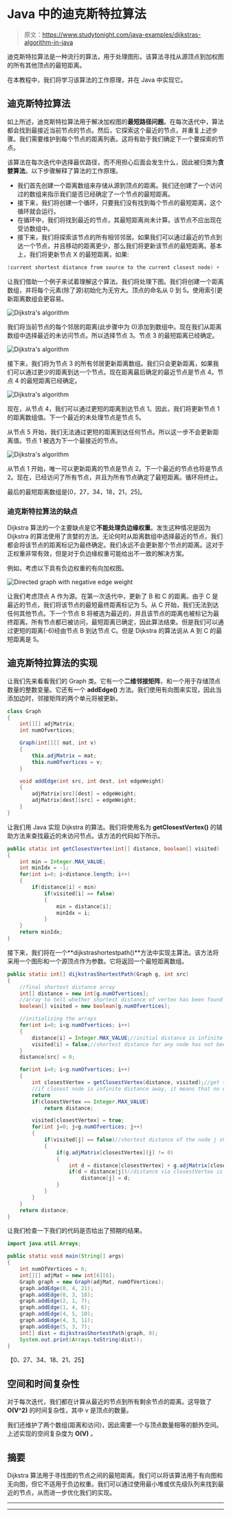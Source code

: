# Java 中的迪克斯特拉算法

> 原文：<https://www.studytonight.com/java-examples/dijkstras-algorithm-in-java>

迪克斯特拉算法是一种流行的算法，用于处理图形。该算法寻找从源顶点到加权图的所有其他顶点的最短距离。

在本教程中，我们将学习该算法的工作原理，并在 Java 中实现它。

## 迪克斯特拉算法

如上所述，迪克斯特拉算法用于解决加权图的**最短路径问题**。在每次迭代中，算法都会找到最接近当前节点的节点。然后，它探索这个最近的节点，并重复上述步骤。我们需要维护到每个节点的距离列表。这将有助于我们确定下一个要探索的节点。

该算法在每次迭代中选择最优路径，而不用担心后面会发生什么，因此被归类为**贪婪算法**。以下步骤解释了算法的工作原理。

*   我们首先创建一个距离数组来存储从源到顶点的距离。我们还创建了一个访问过的数组来指示我们是否已经确定了一个节点的最短距离。
*   接下来，我们将创建一个循环，只要我们没有找到每个节点的最短距离，这个循环就会运行。
*   在循环中，我们将找到最近的节点，其最短距离尚未计算。该节点不应出现在受访数组中。
*   接下来，我们将探索该节点的所有相邻邻居。如果我们可以通过最近的节点到达一个节点，并且移动的距离更少，那么我们将更新该节点的最短距离。基本上，我们将更新节点 X 的最短距离，如果:

```java
(current shortest distance from source to the current closest node) + (distance from the current closest node to node X) < (current shortest distance from source to node X)
```

让我们借助一个例子来试着理解这个算法。我们将处理下图。我们将创建一个距离数组，并将每个元素(除了源)初始化为无穷大。顶点的命名从 0 到 5。使用索引更新距离数组会更容易。

![Dijkstra's algorithm](img/8a96906c154eeae5f3ef5bbc8dd7d044.png)

我们将当前节点的每个邻居的距离(此步骤中为 0)添加到数组中。现在我们从距离数组中选择最近的未访问节点。所以选择节点 3。节点 3 的最短距离已经确定。

![Dijkstra's algorithm](img/ba3ebcc3d93112a8135850d52778e7ff.png)

接下来，我们将为节点 3 的所有邻居更新距离数组。我们只会更新距离，如果我们可以通过更少的距离到达一个节点。现在距离最后确定的最近节点是节点 4。节点 4 的最短距离已经确定。

![Dijkstra's algorithm](img/6f842b3cea4eea95c4cd979bf95b7276.png)

现在，从节点 4，我们可以通过更短的距离到达节点 1。因此，我们将更新节点 1 的距离数组值。下一个最近的未处理节点是节点 5。

从节点 5 开始，我们无法通过更短的距离到达任何节点。所以这一步不会更新距离值。节点 1 被选为下一个最接近的节点。

![Dijkstra's algorithm](img/ca30b0dc0ab682dd53eaecf0248c331d.png)

从节点 1 开始，唯一可以更新距离的节点是节点 2。下一个最近的节点也将是节点 2。现在，已经访问了所有节点，并且为所有节点确定了最短距离。循环将终止。

最后的最短距离数组是[0，27，34，18，21，25]。

### 迪克斯特拉算法的缺点

Dijkstra 算法的一个主要缺点是它**不能处理负边缘权重**。发生这种情况是因为 Dijkstra 的算法使用了贪婪的方法。无论何时从距离数组中选择最近的节点，我们都会将该节点的距离标记为最终确定。我们永远不会更新那个节点的距离。这对于正权重非常有效，但是对于负边缘权重可能给出不一致的解决方案。

例如，考虑以下具有负边权重的有向加权图。

![Directed graph with negative edge weight](img/cfd77726fccd288efdcc0f015fe88957.png)

让我们考虑顶点 A 作为源。在第一次迭代中，更新了 B 和 C 的距离。由于 C 是最近的节点，我们将该节点的最短最终距离标记为 5。从 C 开始，我们无法到达任何其他节点。下一个节点 B 将被选为最近的，并且该节点的距离也被标记为最终距离。所有节点都已被访问，最短距离已确定，因此算法结束。但是我们可以通过更短的距离(-6)经由节点 B 到达节点 C。但是 Dijkstra 的算法说从 A 到 C 的最短距离是 5。

## 迪克斯特拉算法的实现

让我们先来看看我们的 Graph 类。它有一个**二维邻接矩阵**，和一个用于存储顶点数量的整数变量。它还有一个 **addEdge()** 方法。我们使用有向图来实现，因此当添加边时，邻接矩阵的两个单元将被更新。

```java
class Graph
{
	int[][] adjMatrix;
	int numOfvertices;

	Graph(int[][] mat, int v)
	{
		this.adjMatrix = mat;
		this.numOfvertices = v;
	}

	void addEdge(int src, int dest, int edgeWeight)
	{
		adjMatrix[src][dest] = edgeWeight;
		adjMatrix[dest][src] = edgeWeight;
	}
}
```

让我们用 Java 实现 Dijkstra 的算法。我们将使用名为 **getClosestVertex()** 的辅助方法来查找最近的未访问节点。该方法的代码如下所示。

```java
public static int getClosestVertex(int[] distance, boolean[] visited)
{
	int min = Integer.MAX_VALUE;
	int minIdx = -1;
	for(int i=0; i<distance.length; i++)
	{
		if(distance[i] < min)
			if(visited[i] == false)
			{
				min = distance[i];
				minIdx = i;
			}
	}
	return minIdx;
}
```

接下来，我们将在一个**dijkstrashortestpath()**方法中实现主算法。该方法将采用一个图形和一个源顶点作为参数。它将返回一个最短距离数组。

```java
public static int[] dijkstrasShortestPath(Graph g, int src)
{
	//final shortest distance array
	int[] distance = new int[g.numOfvertices];
	//array to tell whether shortest distance of vertex has been found
	boolean[] visited = new boolean[g.numOfvertices];

	//initializing the arrays
	for(int i=0; i<g.numOfvertices; i++)
	{
		distance[i] = Integer.MAX_VALUE;//initial distance is infinite
		visited[i] = false;//shortest distance for any node has not been found yet
	}
	distance[src] = 0;

	for(int i=0; i<g.numOfvertices; i++)
	{
		int closestVertex = getClosestVertex(distance, visited);//get the closest node
		//if closest node is infinite distance away, it means that no other node can be reached. So 
        return
		if(closestVertex == Integer.MAX_VALUE)
			return distance;

		visited[closestVertex] = true;
		for(int j=0; j<g.numOfvertices; j++)
		{
			if(visited[j] == false)//shortest distance of the node j should not have been finalized
			{
				if(g.adjMatrix[closestVertex][j] != 0)
				{
					int d = distance[closestVertex] + g.adjMatrix[closestVertex][j];
					if(d < distance[j])//distance via closestVertex is less than the initial distance
						distance[j] = d;
				}
			}		
		}
	}
	return distance;
}
```

让我们检查一下我们的代码是否给出了预期的结果。

```java
import java.util.Arrays;

public static void main(String[] args)
{
	int numOfVertices = 6;
	int[][] adjMat = new int[6][6];
	Graph graph = new Graph(adjMat, numOfVertices);
	graph.addEdge(0, 4, 21);
    graph.addEdge(0, 3, 18);
    graph.addEdge(2, 1, 7);
    graph.addEdge(1, 4, 6);
    graph.addEdge(4, 5, 10);
    graph.addEdge(4, 3, 11);
    graph.addEdge(5, 3, 7);
    int[] dist = dijkstrasShortestPath(graph, 0);
	System.out.print(Arrays.toString(dist));
}
```

【0、27、34、18、21、25】

## 空间和时间复杂性

对于每次迭代，我们都在计算从最近的节点到所有剩余节点的距离。这导致了 **O(V^2)** 的时间复杂性，其中 v 是顶点的数量。

我们还维护了两个数组(距离和访问)，因此需要一个与顶点数量相等的额外空间。上述实现的空间复杂度为 **O(V)** 。

## 摘要

Dijkstra 算法用于寻找图的节点之间的最短距离。我们可以将该算法用于有向图和无向图，但它不适用于负边权重。我们可以通过使用最小堆或优先级队列来找到最近的节点，从而进一步优化我们的实现。

* * *

* * *